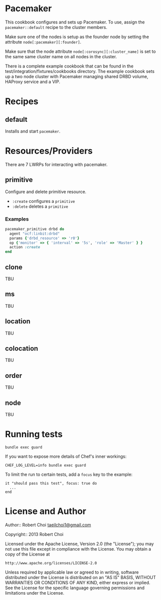 Pacemaker
===========

This cookbook configures and sets up Pacemaker. To use, assign
the `pacemaker::default` recipe to the cluster members.

Make sure one of the nodes is setup as the founder node by
setting the attribute `node[:pacemaker][:founder]`.

Make sure that the node attribute `node[:corosync][:cluster_name]`
is set to the same same cluster name on all nodes in the cluster.

There is a complete example cookbook that can be found in the
test/integration/fixtures/cookbooks directory. The example
cookbook sets up a two node cluster with Pacemaker managing
shared DRBD volume, HAProxy service and a VIP. 

Recipes
=======
default
-------
Installs and start `pacemaker`.

Resources/Providers
===================
There are 7 LWRPs for interacting with pacemaker.

primitive
----------
Configure and delete primitive resource.

- `:create` configures a `primitive`
- `:delete` deletes a `primitive`

### Examples
``` ruby
pacemaker_primitive drbd do
  agent "ocf:linbit:drbd"
  params {'drbd_resource' => 'r0'}
  op {'monitor' => { 'interval' => '5s', 'role' => 'Master' } }
  action :create
end
```

clone
-----
TBU

ms
--
TBU

location
--------
TBU

colocation
----------
TBU

order
-----
TBU

node
----
TBU


Running tests
==================

    bundle exec guard

If you want to expose more details of Chef's inner workings:

    CHEF_LOG_LEVEL=info bundle exec guard

To limit the run to certain tests, add a `focus` key to the example:

    it "should pass this test", focus: true do
      ...
    end

License and Author
==================

Author:: Robert Choi <taeilchoi1@gmail.com>

Copyright:: 2013 Robert Choi

Licensed under the Apache License, Version 2.0 (the "License");
you may not use this file except in compliance with the License.
You may obtain a copy of the License at

    http://www.apache.org/licenses/LICENSE-2.0

Unless required by applicable law or agreed to in writing, software
distributed under the License is distributed on an "AS IS" BASIS,
WITHOUT WARRANTIES OR CONDITIONS OF ANY KIND, either express or implied.
See the License for the specific language governing permissions and
limitations under the License.
